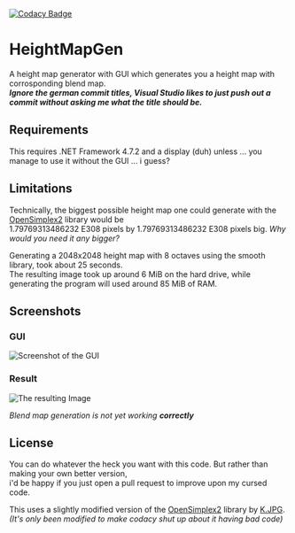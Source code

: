 [![Codacy Badge](https://app.codacy.com/project/badge/Grade/2cf58825ac87454b98b7401872067a89)](https://www.codacy.com/gh/Aaron2550/HeightMapGen/dashboard?utm_source=github.com&amp;utm_medium=referral&amp;utm_content=Aaron2550/HeightMapGen&amp;utm_campaign=Badge_Grade)

# HeightMapGen
A height map generator with GUI which generates you a height map with corrosponding blend map.  
***Ignore the german commit titles, Visual Studio likes to just push out a commit without asking me what the title should be.***

## Requirements
This requires .NET Framework 4.7.2 and a display (duh) unless ... you manage to use it without the GUI ... i guess?

## Limitations
Technically, the biggest possible height map one could generate with the [OpenSimplex2](https://github.com/KdotJPG/OpenSimplex2) library would be  
1.79769313486232 E308 pixels by 1.79769313486232 E308 pixels big.  *Why would you need it any bigger?*

Generating a 2048x2048 height map with 8 octaves using the smooth library, took about 25 seconds.  
The resulting image took up around 6 MiB on the hard drive, while generating the program will used around 85 MiB of RAM.

## Screenshots
### GUI
![Screenshot of the GUI](https://stronghold.host/media/m68Qf6YK.png "Screenshot")  
### Result
![The resulting Image](https://stronghold.host/media/fYkrT0Zt.png "Result")

*Blend map generation is not yet working **correctly***

## License
You can do whatever the heck you want with this code. But rather than making your own better version,  
i'd be happy if you just open a pull request to improve upon my cursed code.

This uses a slightly modified version of the [OpenSimplex2](https://github.com/KdotJPG/OpenSimplex2) library by [K.JPG](https://github.com/KdotJPG).
*(It's only been modified to make codacy shut up about it having bad code)*
